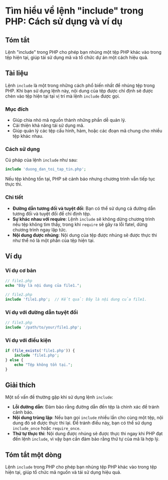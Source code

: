 <!--
Meta Description: # Tìm hiểu về lệnh "include" trong PHP: Cách sử dụng và ví dụ ## Tóm tắt Lệnh "include" trong PHP cho phép bạn nhúng một tệp PHP khác vào trong tệp hi...
Meta Keywords: php, tệp, include, lệnh, dụng
-->

# Tìm hiểu về lệnh "include" trong PHP: Cách sử dụng và ví dụ

## Tóm tắt
Lệnh "include" trong PHP cho phép bạn nhúng một tệp PHP khác vào trong tệp hiện tại, giúp tái sử dụng mã và tổ chức dự án một cách hiệu quả.

## Tài liệu
Lệnh `include` là một trong những cách phổ biến nhất để nhúng tệp trong PHP. Khi bạn sử dụng lệnh này, nội dung của tệp được chỉ định sẽ được chèn vào tệp hiện tại tại vị trí mà lệnh `include` được gọi. 

### Mục đích
- Giúp chia nhỏ mã nguồn thành những phần dễ quản lý.
- Cải thiện khả năng tái sử dụng mã.
- Giúp quản lý các tệp cấu hình, hàm, hoặc các đoạn mã chung cho nhiều tệp khác nhau.

### Cách sử dụng
Cú pháp của lệnh `include` như sau:
```php
include 'duong_dan_toi_tap_tin.php';
```

Nếu tệp không tồn tại, PHP sẽ cảnh báo nhưng chương trình vẫn tiếp tục thực thi. 

### Chi tiết
- **Đường dẫn tương đối và tuyệt đối**: Bạn có thể sử dụng cả đường dẫn tương đối và tuyệt đối để chỉ định tệp.
- **Sự khác nhau với require**: Lệnh `include` sẽ không dừng chương trình nếu tệp không tìm thấy, trong khi `require` sẽ gây ra lỗi fatel, dừng chương trình ngay lập tức.
- **Nội dung được nhúng**: Nội dung của tệp được nhúng sẽ được thực thi như thể nó là một phần của tệp hiện tại.

## Ví dụ
### Ví dụ cơ bản
```php
// file1.php
echo "Đây là nội dung của file1.";

// file2.php
include 'file1.php';  // Kết quả: Đây là nội dung của file1.
```

### Ví dụ với đường dẫn tuyệt đối
```php
// file3.php
include '/path/to/your/file1.php';
```

### Ví dụ với điều kiện
```php
if (file_exists('file1.php')) {
    include 'file1.php';
} else {
    echo "Tệp không tồn tại.";
}
```

## Giải thích
Một số vấn đề thường gặp khi sử dụng lệnh `include`:
- **Lỗi đường dẫn**: Đảm bảo rằng đường dẫn đến tệp là chính xác để tránh cảnh báo.
- **Nội dung trùng lặp**: Nếu bạn gọi `include` nhiều lần cho cùng một tệp, nội dung đó sẽ được thực thi lại. Để tránh điều này, bạn có thể sử dụng `include_once` hoặc `require_once`.
- **Thứ tự thực thi**: Nội dung được nhúng sẽ được thực thi ngay khi PHP đạt đến lệnh `include`, vì vậy bạn cần đảm bảo rằng thứ tự của mã là hợp lý.

## Tóm tắt một dòng
Lệnh `include` trong PHP cho phép bạn nhúng tệp PHP khác vào trong tệp hiện tại, giúp tổ chức mã nguồn và tái sử dụng hiệu quả.